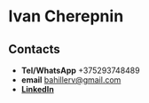 # Ivan Cherepnin
## Contacts
* __Tel/WhatsApp__ +375293748489
* __email__ bahillerv@gmail.com
* [__LinkedIn__](https://www.linkedin.com/in/ivan-cherepnin-292537196/)